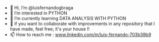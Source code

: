 - 👋 Hi, I’m @luisfernandogbraga
- 👀 I’m interested in PYTHON
- 🌱 I’m currently learning DATA ANALYSIS WITH PYTHON
- 💞️ if you want to collaborate with improvements in any repository that I have made, feel free; it's your house !!
- 📫 How to reach me : www.linkedin.com/in/luis-fernando-703b39b9

<!---
luisfernandogbraga/luisfernandogbraga is a ✨ special ✨ repository because its `README.md` (this file) appears on your GitHub profile.
You can click the Preview link to take a look at your changes.
--->
